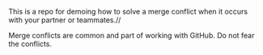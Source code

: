 This is a repo for demoing how to solve a merge conflict when it occurs with your partner or teammates.//

Merge conflicts are common and part of working with GitHub. Do not fear the conflicts.
